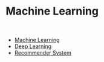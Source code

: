 # Machine Learning

</br>

* [Machine Learning](./machineLearning)
* [Deep Learning](./deepLearning)
* [Recommender System](./recommenderSystem)